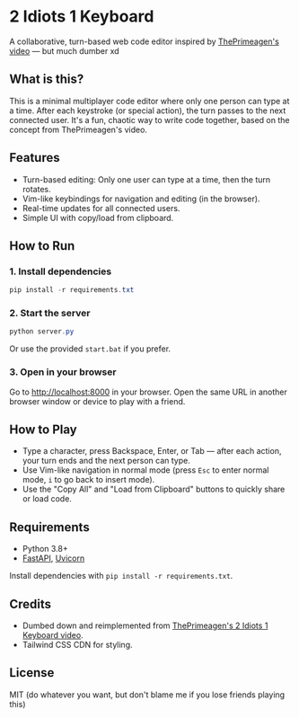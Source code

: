 # 2 Idiots 1 Keyboard

A collaborative, turn-based web code editor inspired by [ThePrimeagen's video](https://youtu.be/ycTOEWqjeHI?si=eQd7W7zinHl9Fn_A) — but much dumber xd

## What is this?

This is a minimal multiplayer code editor where only one person can type at a time. After each keystroke (or special action), the turn passes to the next connected user. It's a fun, chaotic way to write code together, based on the concept from ThePrimeagen's video.

## Features
- Turn-based editing: Only one user can type at a time, then the turn rotates.
- Vim-like keybindings for navigation and editing (in the browser).
- Real-time updates for all connected users.
- Simple UI with copy/load from clipboard.

## How to Run

### 1. Install dependencies

```powershell
pip install -r requirements.txt
```

### 2. Start the server

```powershell
python server.py
```

Or use the provided `start.bat` if you prefer.

### 3. Open in your browser

Go to [http://localhost:8000](http://localhost:8000) in your browser. Open the same URL in another browser window or device to play with a friend.

## How to Play
- Type a character, press Backspace, Enter, or Tab — after each action, your turn ends and the next person can type.
- Use Vim-like navigation in normal mode (press `Esc` to enter normal mode, `i` to go back to insert mode).
- Use the "Copy All" and "Load from Clipboard" buttons to quickly share or load code.

## Requirements
- Python 3.8+
- [FastAPI](https://fastapi.tiangolo.com/), [Uvicorn](https://www.uvicorn.org/)

Install dependencies with `pip install -r requirements.txt`.

## Credits
- Dumbed down and reimplemented from [ThePrimeagen's 2 Idiots 1 Keyboard video](https://youtu.be/ycTOEWqjeHI?si=eQd7W7zinHl9Fn_A).
- Tailwind CSS CDN for styling.

## License
MIT (do whatever you want, but don't blame me if you lose friends playing this)
